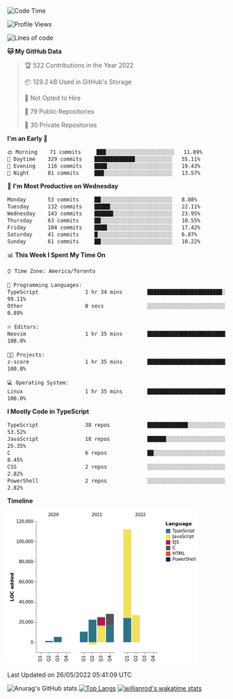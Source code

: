 <!--START_SECTION:waka-->
![Code Time](http://img.shields.io/badge/Code%20Time-235%20hrs%2029%20mins-blue)

![Profile Views](http://img.shields.io/badge/Profile%20Views-3-blue)

![Lines of code](https://img.shields.io/badge/From%20Hello%20World%20I%27ve%20Written-229%20Thousand%20lines%20of%20code-blue)

**🐱 My GitHub Data** 

> 🏆 522 Contributions in the Year 2022
 > 
> 📦 129.2 kB Used in GitHub's Storage 
 > 
> 🚫 Not Opted to Hire
 > 
> 📜 79 Public Repositories 
 > 
> 🔑 30 Private Repositories  
 > 
**I'm an Early 🐤** 

```text
🌞 Morning    71 commits     ███░░░░░░░░░░░░░░░░░░░░░░   11.89% 
🌆 Daytime    329 commits    █████████████░░░░░░░░░░░░   55.11% 
🌃 Evening    116 commits    ████░░░░░░░░░░░░░░░░░░░░░   19.43% 
🌙 Night      81 commits     ███░░░░░░░░░░░░░░░░░░░░░░   13.57%

```
📅 **I'm Most Productive on Wednesday** 

```text
Monday       53 commits     ██░░░░░░░░░░░░░░░░░░░░░░░   8.88% 
Tuesday      132 commits    █████░░░░░░░░░░░░░░░░░░░░   22.11% 
Wednesday    143 commits    ██████░░░░░░░░░░░░░░░░░░░   23.95% 
Thursday     63 commits     ██░░░░░░░░░░░░░░░░░░░░░░░   10.55% 
Friday       104 commits    ████░░░░░░░░░░░░░░░░░░░░░   17.42% 
Saturday     41 commits     █░░░░░░░░░░░░░░░░░░░░░░░░   6.87% 
Sunday       61 commits     ██░░░░░░░░░░░░░░░░░░░░░░░   10.22%

```


📊 **This Week I Spent My Time On** 

```text
⌚︎ Time Zone: America/Toronto

💬 Programming Languages: 
TypeScript               1 hr 34 mins        ████████████████████████░   99.11% 
Other                    0 secs              ░░░░░░░░░░░░░░░░░░░░░░░░░   0.89%

🔥 Editors: 
Neovim                   1 hr 35 mins        █████████████████████████   100.0%

🐱‍💻 Projects: 
z-score                  1 hr 35 mins        █████████████████████████   100.0%

💻 Operating System: 
Linux                    1 hr 35 mins        █████████████████████████   100.0%

```

**I Mostly Code in TypeScript** 

```text
TypeScript               38 repos            █████████████░░░░░░░░░░░░   53.52% 
JavaScript               18 repos            ██████░░░░░░░░░░░░░░░░░░░   25.35% 
C                        6 repos             ██░░░░░░░░░░░░░░░░░░░░░░░   8.45% 
CSS                      2 repos             ░░░░░░░░░░░░░░░░░░░░░░░░░   2.82% 
PowerShell               2 repos             ░░░░░░░░░░░░░░░░░░░░░░░░░   2.82%

```


**Timeline**

![Chart not found](https://raw.githubusercontent.com/wise-introvert/wise-introvert/master/charts/bar_graph.png) 


 Last Updated on 26/05/2022 05:41:09 UTC
<!--END_SECTION:waka-->

![Anurag's GitHub stats](https://github-readme-stats.vercel.app/api?username=wise-introvert&count_private=true&show_icons=true)
[![Top Langs](https://github-readme-stats.vercel.app/api/top-langs/?username=wise-introvert&langs_count=10)](https://github.com/anuraghazra/github-readme-stats)
[![willianrod's wakatime stats](https://github-readme-stats.vercel.app/api/wakatime?username=wiseintrovert)](https://github.com/anuraghazra/github-readme-stats)
